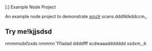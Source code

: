  [:] Example Node Project

An example node project to demonstrate [srcclr](https://www.srcclr.com) scans.dddllklkddccm,,
## Try me!kjjsdsd
nmmmsdsfzxds
nmmmn`111adad
ddddfff
scdwaaaddddddd
xsdxm,.;k
